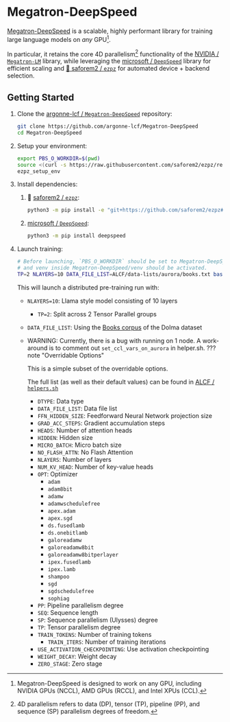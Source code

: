 # Megatron-DeepSpeed

[Megatron-DeepSpeed](https://github.com/argonne-lcf/Megatron-DeepSpeed) is a
scalable, highly performant library for training large language models on _any_ GPU[^any].

In particular, it retains the core 4D parallelism[^4d] functionality of the
[NVIDIA / `Megatron-LM`](https://github.com/NVIDIA/Megatron-LM)
library, while leveraging the
[microsoft / `DeepSpeed`](https://github.com/microsoft/DeepSpeed) library for efficient
scaling and [🍋 saforem2 / `ezpz`](https://github.com/saforem2/ezpz)
for automated device + backend selection.

[^4d]: 4D parallelism refers to data (DP), tensor (TP), pipeline (PP), and
    sequence (SP) parallelism degrees of freedom.

[^any]: Megatron-DeepSpeed is designed to work on any GPU, including NVIDIA
    GPUs (NCCL), AMD GPUs (RCCL), and Intel XPUs (CCL).

## Getting Started

1. Clone the
   [argonne-lcf / `Megatron-DeepSpeed`](https://github.com/argonne-lcf/Megatron-DeepSpeed)
   repository:

    ```bash
    git clone https://github.com/argonne-lcf/Megatron-DeepSpeed
    cd Megatron-DeepSpeed
    ```

1. Setup your environment:

    ```bash
    export PBS_O_WORKDIR=$(pwd)
    source <(curl -s https://raw.githubusercontent.com/saforem2/ezpz/refs/heads/main/src/ezpz/bin/utils.sh)
    ezpz_setup_env
    ```

1. Install dependencies:

    1. 🍋 [saforem2 / `ezpz`](https://github.com/saforem2/ezpz):

        ```bash
        python3 -m pip install -e "git+https://github.com/saforem2/ezpz#egg=ezpz" --require-virtualenv
        ```

    1. [microsoft / `DeepSpeed`](https://github.com/microsoft/DeepSpeed):

        ```bash
        python3 -m pip install deepspeed
        ```

1. Launch training:

    ```bash
    # Before launching, `PBS_O_WORKDIR` should be set to Megatron-DeepSpeed's PATH
    # and venv inside Megatron-DeepSpeed/venv should be activated.
    TP=2 NLAYERS=10 DATA_FILE_LIST=ALCF/data-lists/aurora/books.txt bash train_aGPT_7B.sh
    ```

    This will launch a distributed pre-training run with:

    - `NLAYERS=10`: Llama style model consisting of 10 layers

      - `TP=2`: Split across 2 Tensor Parallel groups

    - `DATA_FILE_LIST`: Using the
    [Books corpus](https://github.com/argonne-lcf/Megatron-DeepSpeed/blob/main/ALCF/data-lists/aurora/books.txt)
    of the Dolma dataset
    - WARNING: Currently, there is a bug with running on 1 node. A work-around is to comment out `set_ccl_vars_on_aurora` in helper.sh. 
    ??? note "Overridable Options"

        This is a simple subset of the overridable options.

        The full list (as well as their default values) can be found in
        [ALCF / `helpers.sh`](https://github.com/argonne-lcf/Megatron-DeepSpeed/blob/main/ALCF/helpers.sh)

        - `DTYPE`: Data type
        - `DATA_FILE_LIST`: Data file list
       - `FFN_HIDDEN_SIZE`: Feedforward Neural Network projection size
        - `GRAD_ACC_STEPS`: Gradient accumulation steps
        - `HEADS`: Number of attention heads
        - `HIDDEN`: Hidden size
        - `MICRO_BATCH`: Micro batch size
        - `NO_FLASH_ATTN`: No Flash Attention
        - `NLAYERS`: Number of layers
        - `NUM_KV_HEAD`: Number of key-value heads
        - `OPT`: Optimizer
            - `adam`
            - `adam8bit`
            - `adamw`
            - `adamwschedulefree`
            - `apex.adam`
            - `apex.sgd`
            - `ds.fusedlamb`
            - `ds.onebitlamb`
            - `galoreadamw`
            - `galoreadamw8bit`
            - `galoreadamw8bitperlayer`
            - `ipex.fusedlamb`
            - `ipex.lamb`
            - `shampoo`
            - `sgd`
            - `sgdschedulefree`
            - `sophiag`
        - `PP`: Pipeline parallelism degree
        - `SEQ`: Sequence length
        - `SP`: Sequence parallelism (Ulysses) degree
        - `TP`: Tensor parallelism degree
        - `TRAIN_TOKENS`: Number of training tokens
            - `TRAIN_ITERS`: Number of training iterations
        - `USE_ACTIVATION_CHECKPOINTING`: Use activation checkpointing
        - `WEIGHT_DECAY`: Weight decay
        - `ZERO_STAGE`: Zero stage

